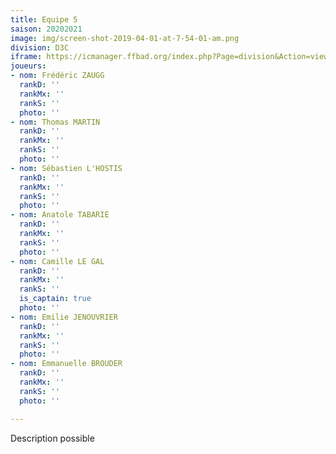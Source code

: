```yaml
---
title: Equipe 5
saison: 20202021
image: img/screen-shot-2019-04-01-at-7-54-01-am.png
division: D3C
iframe: https://icmanager.ffbad.org/index.php?Page=division&Action=view&ID_Division=6046&print=
joueurs:
- nom: Frédéric ZAUGG
  rankD: ''
  rankMx: ''
  rankS: ''
  photo: ''
- nom: Thomas MARTIN
  rankD: ''
  rankMx: ''
  rankS: ''
  photo: ''
- nom: Sébastien L'HOSTIS
  rankD: ''
  rankMx: ''
  rankS: ''
  photo: ''
- nom: Anatole TABARIE
  rankD: ''
  rankMx: ''
  rankS: ''
  photo: ''
- nom: Camille LE GAL
  rankD: ''
  rankMx: ''
  rankS: ''
  is_captain: true
  photo: ''
- nom: Emilie JENOUVRIER
  rankD: ''
  rankMx: ''
  rankS: ''
  photo: ''
- nom: Emmanuelle BROUDER
  rankD: ''
  rankMx: ''
  rankS: ''
  photo: ''

---
```

Description possible